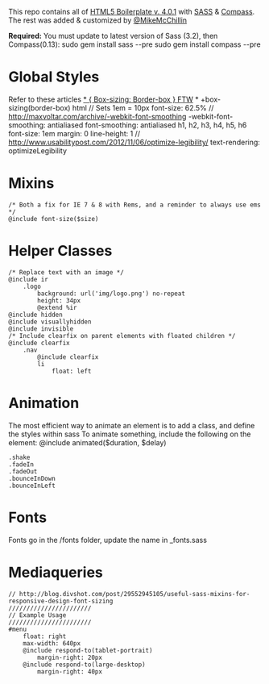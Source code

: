
This repo contains all of [HTML5 Boilerplate v. 4.0.1](http://html5boilerplate.com) with [SASS](http://sass-lang.com/) & [Compass](http://compass-style.org/).
The rest was added & customized by [@MikeMcChillin](https://twitter.com/mikemcchillin)

**Required:** 
You must update to latest version of Sass (3.2), then Compass(0.13):
    sudo gem install sass --pre
    sudo gem install compass --pre

# Global Styles
Refer to these articles
[* { Box-sizing: Border-box } FTW](http://paulirish.com/2012/box-sizing-border-box-ftw/)
    *
        +box-sizing(border-box)
    html
        // Sets 1em = 10px
        font-size: 62.5%
        // http://maxvoltar.com/archive/-webkit-font-smoothing
        -webkit-font-smoothing: antialiased
        font-smoothing: antialiased
    h1,
    h2,
    h3,
    h4,
    h5,
    h6
        font-size: 1em
        margin: 0
        line-height: 1
        // http://www.usabilitypost.com/2012/11/06/optimize-legibility/
        text-rendering: optimizeLegibility
# Mixins
    /* Both a fix for IE 7 & 8 with Rems, and a reminder to always use ems */
    @include font-size($size)
# Helper Classes
    /* Replace text with an image */
    @include ir
        .logo
            background: url('img/logo.png') no-repeat
            height: 34px
            @extend %ir
    @include hidden
    @include visuallyhidden
    @include invisible
    /* Include clearfix on parent elements with floated children */
    @include clearfix
        .nav
            @include clearfix
            li
                float: left
# Animation
The most efficient way to animate an element is to add a class, and define the styles within sass
    To animate something, include the following on the element:
    @include animated($duration, $delay)

    .shake
    .fadeIn
    .fadeOut
    .bounceInDown
    .bounceInLeft
# Fonts
Fonts go in the /fonts folder, update the name in _fonts.sass
# Mediaqueries
    // http://blog.divshot.com/post/29552945105/useful-sass-mixins-for-responsive-design-font-sizing
    ///////////////////////
    // Example Usage
    ///////////////////////
    #menu
        float: right
        max-width: 640px
        @include respond-to(tablet-portrait)
            margin-right: 20px
        @include respond-to(large-desktop)
            margin-right: 40px

